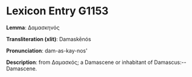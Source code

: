 # Lexicon Entry G1153

**Lemma**: Δαμασκηνός

**Transliteration (xlit)**: Damaskēnós

**Pronunciation**: dam-as-kay-nos'

**Description**:
from Δαμασκός; a Damascene or inhabitant of Damascus:--Damascene.
